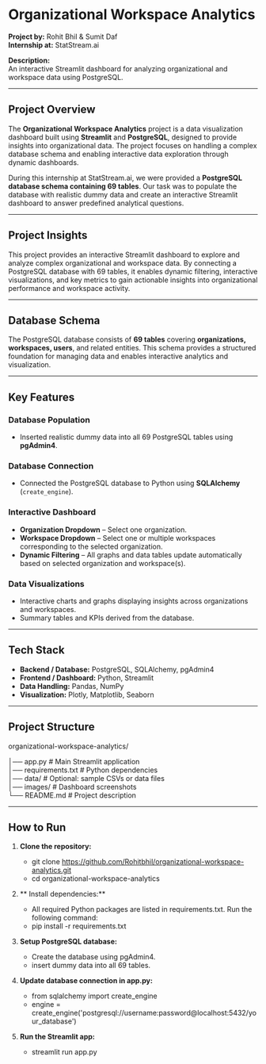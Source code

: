 # Organizational Workspace Analytics

**Project by:** Rohit Bhil & Sumit Daf  
**Internship at:** StatStream.ai

**Description:**  
An interactive Streamlit dashboard for analyzing organizational and workspace data using PostgreSQL.

---

## Project Overview

The **Organizational Workspace Analytics** project is a data visualization dashboard built using **Streamlit** and **PostgreSQL**, designed to provide insights into organizational data. The project focuses on handling a complex database schema and enabling interactive data exploration through dynamic dashboards.  

During this internship at StatStream.ai, we were provided a **PostgreSQL database schema containing 69 tables**. Our task was to populate the database with realistic dummy data and create an interactive Streamlit dashboard to answer predefined analytical questions.

---
## Project Insights

This project provides an interactive Streamlit dashboard to explore and analyze complex organizational and workspace data. By connecting a PostgreSQL database with 69 tables, it enables dynamic filtering, interactive visualizations, and key metrics to gain actionable insights into organizational performance and workspace activity.

---
## Database Schema

The PostgreSQL database consists of **69 tables** covering **organizations, workspaces, users**, and related entities. This schema provides a structured foundation for managing data and enables interactive analytics and visualization.

---

## Key Features

### Database Population
- Inserted realistic dummy data into all 69 PostgreSQL tables using **pgAdmin4**.

### Database Connection
- Connected the PostgreSQL database to Python using **SQLAlchemy** (`create_engine`).

### Interactive Dashboard
- **Organization Dropdown** – Select one organization.  
- **Workspace Dropdown** – Select one or multiple workspaces corresponding to the selected organization.  
- **Dynamic Filtering** – All graphs and data tables update automatically based on selected organization and workspace(s).

### Data Visualizations
- Interactive charts and graphs displaying insights across organizations and workspaces.  
- Summary tables and KPIs derived from the database.

---

## Tech Stack

- **Backend / Database:** PostgreSQL, SQLAlchemy, pgAdmin4  
- **Frontend / Dashboard:** Python, Streamlit  
- **Data Handling:** Pandas, NumPy  
- **Visualization:** Plotly, Matplotlib, Seaborn  

---

## Project Structure

organizational-workspace-analytics/

│── app.py # Main Streamlit application   
│── requirements.txt # Python dependencies  
│── data/ # Optional: sample CSVs or data files  
│── images/ # Dashboard screenshots  
└── README.md # Project description 


---

## How to Run

1. **Clone the repository:**
   - git clone https://github.com/Rohitbhil/organizational-workspace-analytics.git
   - cd organizational-workspace-analytics


2. ** Install dependencies:**
   - All required Python packages are listed in requirements.txt. Run the following command:
   - pip install -r requirements.txt


3. **Setup PostgreSQL database:**
   - Create the database using pgAdmin4.
   - insert dummy data into all 69 tables.

4. **Update database connection in app.py:**
   - from sqlalchemy import create_engine
   - engine = create_engine('postgresql://username:password@localhost:5432/your_database')


6. **Run the Streamlit app:**
   - streamlit run app.py


